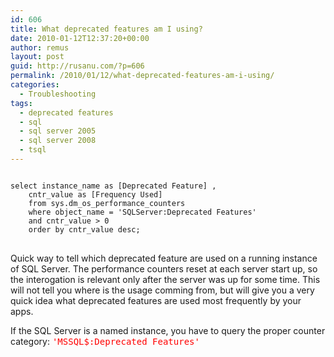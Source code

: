 ```yaml
---
id: 606
title: What deprecated features am I using?
date: 2010-01-12T12:37:20+00:00
author: remus
layout: post
guid: http://rusanu.com/?p=606
permalink: /2010/01/12/what-deprecated-features-am-i-using/
categories:
  - Troubleshooting
tags:
  - deprecated features
  - sql
  - sql server 2005
  - sql server 2008
  - tsql
---
```

<pre><code class="prettyprint lang-sq linenums">
select instance_name as [Deprecated Feature] , 
	cntr_value as [Frequency Used] 
	from sys.dm_os_performance_counters 
	where object_name = 'SQLServer:Deprecated Features' 
	and cntr_value > 0 
	order by cntr_value desc;
</code>
</pre>

Quick way to tell which deprecated feature are used on a running instance of SQL Server. The performance counters reset at each server start up, so the interogation is relevant only after the server was up for some time. This will not tell you where is the usage comming from, but will give you a very quick idea what deprecated features are used most frequently by your apps.

If the SQL Server is a named instance, you have to query the proper counter category: <tt><span style="color:Red">'MSSQL$<instancename>:Deprecated Features'</span></tt>